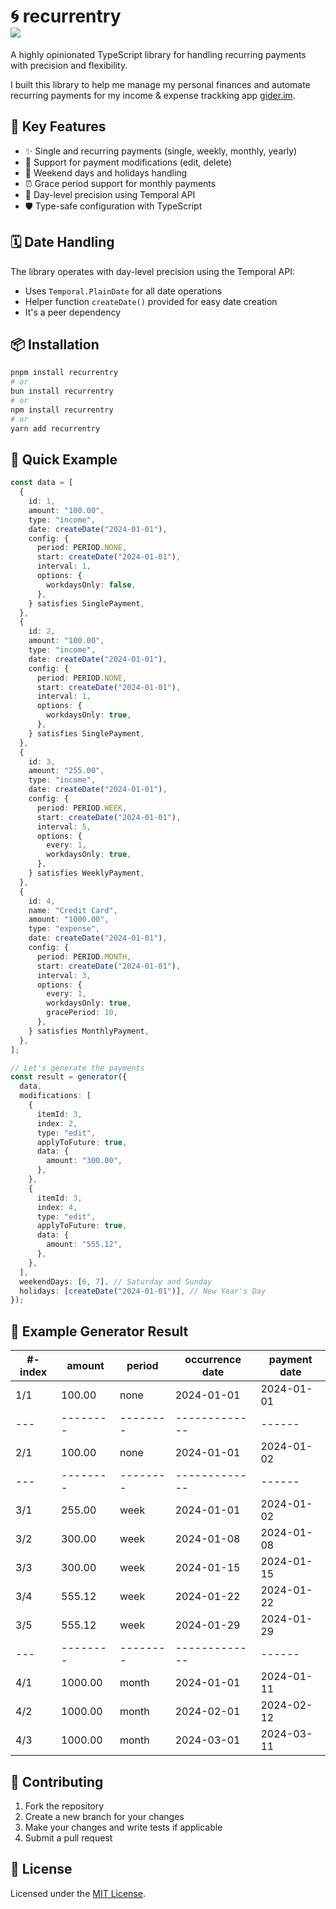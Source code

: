 <h1>
🌀 recurrentry
<div style="display: flex; gap: 10px;">
 <img src="https://img.shields.io/endpoint?url=https://gist.githubusercontent.com/needim/ccae711fb07ccaed86d73f03c1922557/raw/badge.json" />
</div>
</h1>

A highly opinionated TypeScript library for handling recurring payments with precision and flexibility.

I built this library to help me manage my personal finances and automate recurring payments for my income & expense trackking app [gider.im](https://gider.im?utm_source=recurrentry&utm_medium=github&utm_campaign=library).

## 🚀 Key Features

- ✨ Single and recurring payments (single, weekly, monthly, yearly)
- 🔄 Support for payment modifications (edit, delete)
- 📅 Weekend days and holidays handling
- ⏰ Grace period support for monthly payments
- 📆 Day-level precision using Temporal API
- 🛡️ Type-safe configuration with TypeScript

## 🗓️ Date Handling

The library operates with day-level precision using the Temporal API:

- Uses `Temporal.PlainDate` for all date operations
- Helper function `createDate()` provided for easy date creation
- It's a peer dependency

## 📦 Installation

```bash
pnpm install recurrentry
# or
bun install recurrentry
# or
npm install recurrentry
# or
yarn add recurrentry
```

## 🎯 Quick Example

```typescript
const data = [
  {
    id: 1,
    amount: "100.00",
    type: "income",
    date: createDate("2024-01-01"),
    config: {
      period: PERIOD.NONE,
      start: createDate("2024-01-01"),
      interval: 1,
      options: {
        workdaysOnly: false,
      },
    } satisfies SinglePayment,
  },
  {
    id: 2,
    amount: "100.00",
    type: "income",
    date: createDate("2024-01-01"),
    config: {
      period: PERIOD.NONE,
      start: createDate("2024-01-01"),
      interval: 1,
      options: {
        workdaysOnly: true,
      },
    } satisfies SinglePayment,
  },
  {
    id: 3,
    amount: "255.00",
    type: "income",
    date: createDate("2024-01-01"),
    config: {
      period: PERIOD.WEEK,
      start: createDate("2024-01-01"),
      interval: 5,
      options: {
        every: 1,
        workdaysOnly: true,
      },
    } satisfies WeeklyPayment,
  },
  {
    id: 4,
    name: "Credit Card",
    amount: "1000.00",
    type: "expense",
    date: createDate("2024-01-01"),
    config: {
      period: PERIOD.MONTH,
      start: createDate("2024-01-01"),
      interval: 3,
      options: {
        every: 1,
        workdaysOnly: true,
        gracePeriod: 10,
      },
    } satisfies MonthlyPayment,
  },
];

// Let's generate the payments
const result = generator({
  data,
  modifications: [
    {
      itemId: 3,
      index: 2,
      type: "edit",
      applyToFuture: true,
      data: {
        amount: "300.00",
      },
    },
    {
      itemId: 3,
      index: 4,
      type: "edit",
      applyToFuture: true,
      data: {
        amount: "555.12",
      },
    },
  ],
  weekendDays: [6, 7], // Saturday and Sunday
  holidays: [createDate("2024-01-01")], // New Year's Day
});
```

## 🟰 Example Generator Result

| #-index | amount   | period   | occurrence date | payment date |
| ------- | -------- | -------- | --------------- | ------------ |
| 1/1     | 100.00   | none     | 2024-01-01      | 2024-01-01   |
| ---     | -------- | -------- | -------------   | ------       |
| 2/1     | 100.00   | none     | 2024-01-01      | 2024-01-02   |
| ---     | -------- | -------- | -------------   | ------       |
| 3/1     | 255.00   | week     | 2024-01-01      | 2024-01-02   |
| 3/2     | 300.00   | week     | 2024-01-08      | 2024-01-08   |
| 3/3     | 300.00   | week     | 2024-01-15      | 2024-01-15   |
| 3/4     | 555.12   | week     | 2024-01-22      | 2024-01-22   |
| 3/5     | 555.12   | week     | 2024-01-29      | 2024-01-29   |
| ---     | -------- | -------- | -------------   | ------       |
| 4/1     | 1000.00  | month    | 2024-01-01      | 2024-01-11   |
| 4/2     | 1000.00  | month    | 2024-02-01      | 2024-02-12   |
| 4/3     | 1000.00  | month    | 2024-03-01      | 2024-03-11   |

## 🤝 Contributing

1. Fork the repository
2. Create a new branch for your changes
3. Make your changes and write tests if applicable
4. Submit a pull request

## 📄 License

Licensed under the [MIT License](LICENSE).
